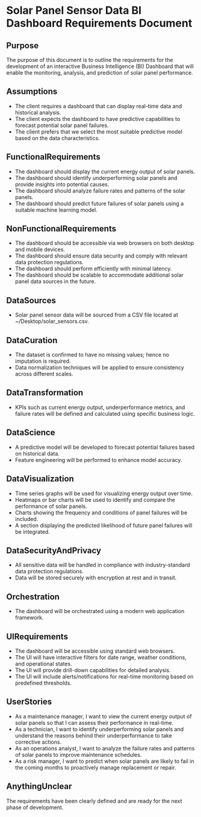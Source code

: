 # Solar Panel Sensor Data BI Dashboard Requirements Document

## Purpose

The purpose of this document is to outline the requirements for the development of an interactive Business Intelligence (BI) Dashboard that will enable the monitoring, analysis, and prediction of solar panel performance.

## Assumptions

- The client requires a dashboard that can display real-time data and historical analysis.
- The client expects the dashboard to have predictive capabilities to forecast potential solar panel failures.
- The client prefers that we select the most suitable predictive model based on the data characteristics.

## FunctionalRequirements

- The dashboard should display the current energy output of solar panels.
- The dashboard should identify underperforming solar panels and provide insights into potential causes.
- The dashboard should analyze failure rates and patterns of the solar panels.
- The dashboard should predict future failures of solar panels using a suitable machine learning model.

## NonFunctionalRequirements

- The dashboard should be accessible via web browsers on both desktop and mobile devices.
- The dashboard should ensure data security and comply with relevant data protection regulations.
- The dashboard should perform efficiently with minimal latency.
- The dashboard should be scalable to accommodate additional solar panel data sources in the future.

## DataSources

- Solar panel sensor data will be sourced from a CSV file located at ~/Desktop/solar_sensors.csv.

## DataCuration

- The dataset is confirmed to have no missing values; hence no imputation is required.
- Data normalization techniques will be applied to ensure consistency across different scales.

## DataTransformation

- KPIs such as current energy output, underperformance metrics, and failure rates will be defined and calculated using specific business logic.

## DataScience

- A predictive model will be developed to forecast potential failures based on historical data.
- Feature engineering will be performed to enhance model accuracy.

## DataVisualization

- Time series graphs will be used for visualizing energy output over time.
- Heatmaps or bar charts will be used to identify and compare the performance of solar panels.
- Charts showing the frequency and conditions of panel failures will be included.
- A section displaying the predicted likelihood of future panel failures will be integrated.

## DataSecurityAndPrivacy

- All sensitive data will be handled in compliance with industry-standard data protection regulations.
- Data will be stored securely with encryption at rest and in transit.

## Orchestration

- The dashboard will be orchestrated using a modern web application framework.

## UIRequirements

- The dashboard will be accessible using standard web browsers.
- The UI will have interactive filters for date range, weather conditions, and operational states.
- The UI will provide drill-down capabilities for detailed analysis.
- The UI will include alerts/notifications for real-time monitoring based on predefined thresholds.

## UserStories

- As a maintenance manager, I want to view the current energy output of solar panels so that I can assess their performance in real-time.
- As a technician, I want to identify underperforming solar panels and understand the reasons behind their underperformance to take corrective actions.
- As an operations analyst, I want to analyze the failure rates and patterns of solar panels to improve maintenance schedules.
- As a risk manager, I want to predict when solar panels are likely to fail in the coming months to proactively manage replacement or repair.

## AnythingUnclear

The requirements have been clearly defined and are ready for the next phase of development.

